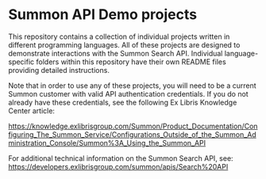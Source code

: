 # Summon API Demo projects

This repository contains a collection of individual projects written in different programming languages.  All of these projects are designed to demonstrate interactions with the Summon Search API.  Individual language-specific folders within this repository have their own README files providing detailed instructions.

Note that in order to use any of these projects, you will need to be a current Summon customer with valid API authentication credentials. If you do not already have these credentials, see the following Ex Libris Knowledge Center article:

https://knowledge.exlibrisgroup.com/Summon/Product_Documentation/Configuring_The_Summon_Service/Configurations_Outside_of_the_Summon_Administration_Console/Summon%3A_Using_the_Summon_API 

For additional technical information on the Summon Search API, see: https://developers.exlibrisgroup.com/summon/apis/Search%20API


